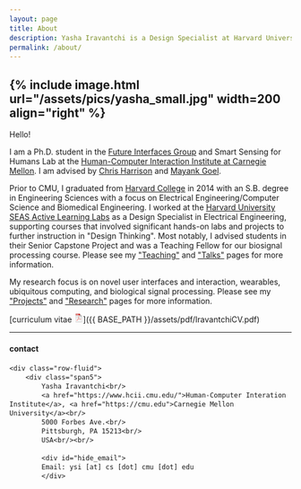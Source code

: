 ```yaml
---
layout: page
title: About
description: Yasha Iravantchi is a Design Specialist at Harvard University SEAS Active Learning Labs
permalink: /about/
---
```


{% include image.html url="/assets/pics/yasha_small.jpg" width=200 align="right" %}
---

Hello!

I am a Ph.D. student in the [Future Interfaces Group](http://www.figlab.com/) and Smart Sensing for Humans Lab at the [Human-Computer Interaction Institute at Carnegie Mellon](https://www.hcii.cmu.edu/). I am advised by [Chris Harrison](http://chrisharrison.net/) and [Mayank Goel](http://www.mayankgoel.com/). 

Prior to CMU, I graduated from [Harvard College](https://college.harvard.edu) in 2014 with an S.B. degree in Engineering Sciences with a focus on Electrical Engineering/Computer Science and Biomedical Engineering. I worked at the 
[Harvard University SEAS Active Learning Labs](https://www.seas.harvard.edu/active-learning-labs) as a Design Specialist in Electrical Engineering, supporting courses that involved significant hands-on labs and projects to further instruction in "Design Thinking". Most notably, I advised students in their Senior Capstone Project and was a Teaching Fellow for our biosignal processing course. Please see my ["Teaching"](http://yasha.xyz/academics/teaching/) and ["Talks"](http://yasha.xyz/academics/talks/) pages for more information.

My research focus is on novel user interfaces and interaction, wearables, ubiquitous computing, and biological signal processing. Please see my ["Projects"](http://yasha.xyz/academics/projects/) and ["Research"](http://yasha.xyz/academics/research/) pages for more information. 

[curriculum vitae ![CV as pdf](/assets/icons16/pdf-icon.png)]({{ BASE_PATH }}/assets/pdf/IravantchiCV.pdf)


---

<div class="container">
<h4><a name="contact"></a>contact</h4>

    <div class="row-fluid">
        <div class="span5">
            Yasha Iravantchi<br/>
            <a href="https://www.hcii.cmu.edu/">Human-Computer Interation Institute</a>, <a href="https://cmu.edu">Carnegie Mellon University</a><br/>
            5000 Forbes Ave.<br/>
            Pittsburgh, PA 15213<br/>
            USA<br/><br/>

            <div id="hide_email">
            Email: ysi [at] cs [dot] cmu [dot] edu
            </div>